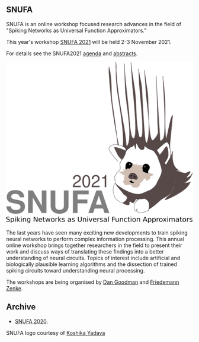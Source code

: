 ## SNUFA

SNUFA is an online workshop focused research advances in the field of "Spiking Networks as Universal Function Approximators."

This year's workshop [SNUFA 2021](/2021) will be held 2-3 November 2021.

For details see the SNUFA2021 [agenda](/2021) and [abstracts](/2021/abstracts).

![SNUFA2021 Logo](/images/snufa2021_hedgehog.png)

The last years have seen many exciting new developments to train spiking neural networks to perform complex information processing. This annual online workshop brings together researchers in the field to present their work and discuss ways of translating these findings into a better understanding of neural circuits. Topics of interest include artificial and biologically plausible learning algorithms and the dissection of trained spiking circuits toward understanding neural processing.

The workshops are being organised by [Dan Goodman](https://neural-reckoning.org/) and [Friedemann Zenke](https://zenkelab.org).

Archive
-------

* [SNUFA 2020](https://snufa.github.io/snufa2020/).



SNUFA logo courtesy of [Koshika Yadava](https://kyadava.net)
